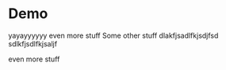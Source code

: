 # Demo 
yayayyyyyy even more stuff 
Some other stuff 
dlakfjsadlfkjsdjfsd
sdlkfjsdlfkjsaljf

even more stuff
